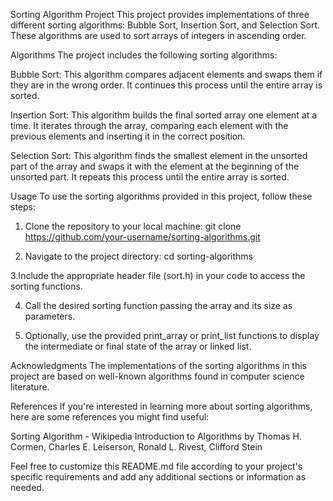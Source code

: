 Sorting Algorithm Project
This project provides implementations of three different sorting algorithms: Bubble Sort, Insertion Sort, and Selection Sort. These algorithms are used to sort arrays of integers in ascending order.

Algorithms
The project includes the following sorting algorithms:

Bubble Sort: This algorithm compares adjacent elements and swaps them if they are in the wrong order. It continues this process until the entire array is sorted.

Insertion Sort: This algorithm builds the final sorted array one element at a time. It iterates through the array, comparing each element with the previous elements and inserting it in the correct position.

Selection Sort: This algorithm finds the smallest element in the unsorted part of the array and swaps it with the element at the beginning of the unsorted part. It repeats this process until the entire array is sorted.

Usage
To use the sorting algorithms provided in this project, follow these steps:

1. Clone the repository to your local machine:
git clone https://github.com/your-username/sorting-algorithms.git

2. Navigate to the project directory:
cd sorting-algorithms

3.Include the appropriate header file (sort.h) in your code to access the sorting functions.

4. Call the desired sorting function passing the array and its size as parameters.

5. Optionally, use the provided print_array or print_list functions to display the intermediate or final state of the array or linked list.

Acknowledgments
The implementations of the sorting algorithms in this project are based on well-known algorithms found in computer science literature.

References
If you're interested in learning more about sorting algorithms, here are some references you might find useful:

Sorting Algorithm - Wikipedia
Introduction to Algorithms by Thomas H. Cormen, Charles E. Leiserson, Ronald L. Rivest, Clifford Stein

Feel free to customize this README.md file according to your project's specific requirements and add any additional sections or information as needed.